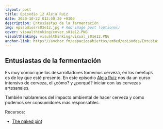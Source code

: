 ```yaml
---
layout: post
title: Episodio 12 Aleja Ruiz
date: 2020-10-22 012:00:20 +0300
description: Entusiastas de la fermentación
img: episodios/s01e12.jpg # Add image post (optional)
cover: visualthinking/cover_s01e12.PNG
visualthinking: visualthinking/visual_s01e12.PNG
anchor-link: https://anchor.fm/espaciosabiertos/embed/episodes/Entusiastas-de-la-fermentacin-ele8k3
---
```


## Entusiastas de la fermentación

Es muy común que los desarrolladores tomemos cerveza, en los meetups es de ley que esté presente. En este episodio [Aleja Ruiz](https://www.instagram.com/laninaylapinta/) nos da un curso intensivo de cerveza, el ¿cómo? y ¿porqué? iniciar con las cervezas artesanales.

También hablaremos del impacto ambiental de hacer cerveza y como podemos ser consumidores más responsables.

Recursos:
* [The naked pint](https://www.amazon.com/Naked-Pint-Unadulterated-Guide-Craft/dp/0399161325)
